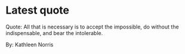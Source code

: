 # Latest quote 

Quote: All that is necessary is to accept the impossible, do without the indispensable, and bear the intolerable. 

By: Kathleen Norris
